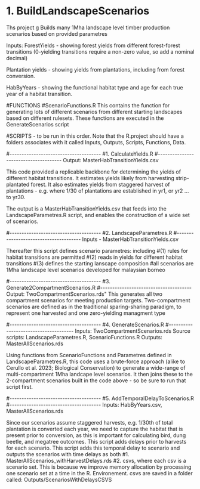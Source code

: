 # 1. BuildLandscapeScenarios
Ths project g Builds many 1Mha landscape level timber production scenarios based on provided parametres 

Inputs: 
ForestYields - showing forest yields from different forest-forest transitions (0-yielding transitions require a non-zero value, so add a nominal decimal)

Plantation yields - showing yields from plantations, including from forest conversion. 

HabByYears - showing the functional habitat type and age for each true year of a habitat transition.


#FUNCTIONS
#ScenarioFunctions.R 
This contains the function for generating lots of different scenarios from different starting landscapes based on different rulesets. These functions are executed in the GenerateScenarios script


#SCRIPTS - to be run in this order. Note that the R.project should have a folders associates with it called Inputs, Outputs, Scripts, Functions, Data. 

#--------------------------------------
#1. CalculateYields.R 
#--------------------------------------
Output: MasterHabTransitionYields.csv

This code provided a replicable backbone for determining the yields of different habitat transitions. 
It estimates yields likely from harvesting strip-plantated forest. 
It also estimates yields from staggered harvest of plantations - e.g. where 1/30 of plantations are established in yr1, or yr2 ... to yr30. 

The output is a MasterHabTransitionYields.csv that feeds into the LandscapeParametres.R script, and enables the construction of a wide set of scenarios. 

#--------------------------------------
#2. LandscapeParametres.R
#--------------------------------------
Inputs - MasterHabTransitionYields.csv

Thereafter this script defines scenario  parametres: 
including
#(1) rules for habitat transitions are permitted
#(2) reads in yields for different habitat transitions 
#(3) defines the starting lanscape composition 
#all scenarios are 1Mha landscape level scenarios developed for malaysian borneo 

#--------------------------------------
#3. Generate2CompartmentScenarios.R
#--------------------------------------
Output: TwoCompartmentScenarios.rds"
This generates all two compartment scenarios for meeting production targets. Two-compartment scenarios 
are defined as in the traditional sparing-sharing paradigm, to represent one harvested and one zero-yielding managment type

#--------------------------------------
#4. GenerateScenarios.R
#--------------------------------------
Inputs: TwoCompartmentScenarios.rds
Source scripts: LandscapeParametres.R, ScenarioFunctions.R
Outputs: MasterAllScenarios.rds

Using functions from ScenarioFunctions and Parametres defined in LandscapeParametres.R, this code uses a brute-force approach (alike to Cerullo et al. 2023; Biological Conservation) to generate a wide-range of multi-compartment 1Mha landcape level scenarios. It then joins these to the 2-compartment scenarios built in the code above - so be sure to run that script first. 

#--------------------------------------
#5. AddTemporalDelayToScenarios.R 
#--------------------------------------
Inputs: HabByYears.csv, MasterAllScenarios.rds

Since our scenarios assume staggered harvests, e.g. 1/30th of total plantation is converted each year, we need to capture the habitat that is present prior to conversion, as this is important for calculating bird, dung beetle, and megatree outcomes. This script adds delays prior to harvests for each scenario. This script adds this temporal delay to scenario and outputs the scenarios with time delays as both 
#1. MasterAllScenarios_withHarvestDelays.rds
#2. csvs, where each csv is a scenario set. This is because we improve memory allocation by processing one scenario set at a time in the R. Environement. csvs are saved in a folder called: Outputs/ScenariosWithDelaysCSVS
